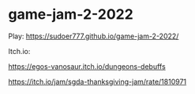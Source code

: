 # game-jam-2-2022

Play: https://sudoer777.github.io/game-jam-2-2022/

Itch.io: 

https://egos-vanosaur.itch.io/dungeons-debuffs

https://itch.io/jam/sgda-thanksgiving-jam/rate/1810971
